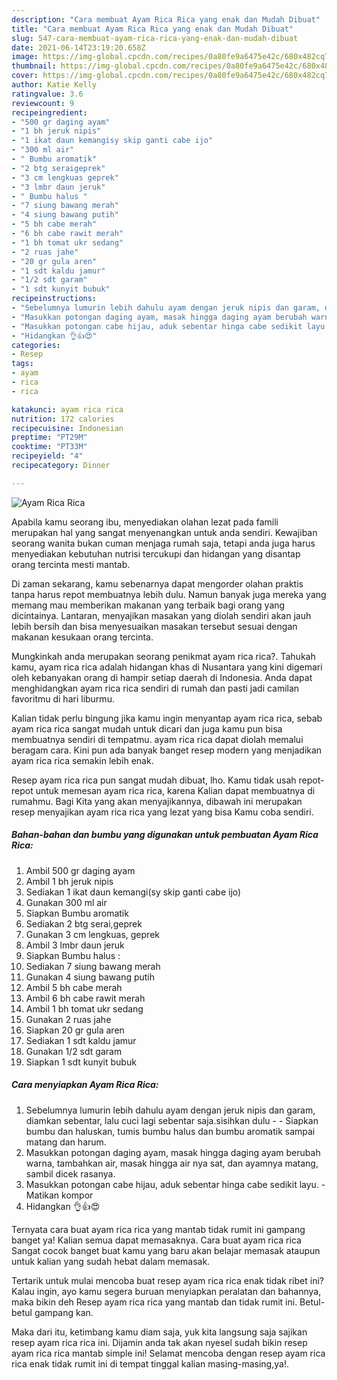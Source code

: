 ```yaml
---
description: "Cara membuat Ayam Rica Rica yang enak dan Mudah Dibuat"
title: "Cara membuat Ayam Rica Rica yang enak dan Mudah Dibuat"
slug: 547-cara-membuat-ayam-rica-rica-yang-enak-dan-mudah-dibuat
date: 2021-06-14T23:19:20.658Z
image: https://img-global.cpcdn.com/recipes/0a80fe9a6475e42c/680x482cq70/ayam-rica-rica-foto-resep-utama.jpg
thumbnail: https://img-global.cpcdn.com/recipes/0a80fe9a6475e42c/680x482cq70/ayam-rica-rica-foto-resep-utama.jpg
cover: https://img-global.cpcdn.com/recipes/0a80fe9a6475e42c/680x482cq70/ayam-rica-rica-foto-resep-utama.jpg
author: Katie Kelly
ratingvalue: 3.6
reviewcount: 9
recipeingredient:
- "500 gr daging ayam"
- "1 bh jeruk nipis"
- "1 ikat daun kemangisy skip ganti cabe ijo"
- "300 ml air"
- " Bumbu aromatik"
- "2 btg seraigeprek"
- "3 cm lengkuas geprek"
- "3 lmbr daun jeruk"
- " Bumbu halus "
- "7 siung bawang merah"
- "4 siung bawang putih"
- "5 bh cabe merah"
- "6 bh cabe rawit merah"
- "1 bh tomat ukr sedang"
- "2 ruas jahe"
- "20 gr gula aren"
- "1 sdt kaldu jamur"
- "1/2 sdt garam"
- "1 sdt kunyit bubuk"
recipeinstructions:
- "Sebelumnya lumurin lebih dahulu ayam dengan jeruk nipis dan garam, diamkan sebentar, lalu cuci lagi sebentar saja.sisihkan dulu  Siapkan bumbu dan haluskan, tumis bumbu halus dan bumbu aromatik sampai matang dan harum."
- "Masukkan potongan daging ayam, masak hingga daging ayam berubah warna, tambahkan air, masak hingga air nya sat, dan ayamnya matang, sambil dicek rasanya."
- "Masukkan potongan cabe hijau, aduk sebentar hinga cabe sedikit layu.  Matikan kompor"
- "Hidangkan 👌👍😍"
categories:
- Resep
tags:
- ayam
- rica
- rica

katakunci: ayam rica rica 
nutrition: 172 calories
recipecuisine: Indonesian
preptime: "PT29M"
cooktime: "PT33M"
recipeyield: "4"
recipecategory: Dinner

---
```



![Ayam Rica Rica](https://img-global.cpcdn.com/recipes/0a80fe9a6475e42c/680x482cq70/ayam-rica-rica-foto-resep-utama.jpg)

Apabila kamu seorang ibu, menyediakan olahan lezat pada famili merupakan hal yang sangat menyenangkan untuk anda sendiri. Kewajiban seorang  wanita bukan cuman menjaga rumah saja, tetapi anda juga harus menyediakan kebutuhan nutrisi tercukupi dan hidangan yang disantap orang tercinta mesti mantab.

Di zaman  sekarang, kamu sebenarnya dapat mengorder olahan praktis tanpa harus repot membuatnya lebih dulu. Namun banyak juga mereka yang memang mau memberikan makanan yang terbaik bagi orang yang dicintainya. Lantaran, menyajikan masakan yang diolah sendiri akan jauh lebih bersih dan bisa menyesuaikan masakan tersebut sesuai dengan makanan kesukaan orang tercinta. 



Mungkinkah anda merupakan seorang penikmat ayam rica rica?. Tahukah kamu, ayam rica rica adalah hidangan khas di Nusantara yang kini digemari oleh kebanyakan orang di hampir setiap daerah di Indonesia. Anda dapat menghidangkan ayam rica rica sendiri di rumah dan pasti jadi camilan favoritmu di hari liburmu.

Kalian tidak perlu bingung jika kamu ingin menyantap ayam rica rica, sebab ayam rica rica sangat mudah untuk dicari dan juga kamu pun bisa membuatnya sendiri di tempatmu. ayam rica rica dapat diolah memalui beragam cara. Kini pun ada banyak banget resep modern yang menjadikan ayam rica rica semakin lebih enak.

Resep ayam rica rica pun sangat mudah dibuat, lho. Kamu tidak usah repot-repot untuk memesan ayam rica rica, karena Kalian dapat membuatnya di rumahmu. Bagi Kita yang akan menyajikannya, dibawah ini merupakan resep menyajikan ayam rica rica yang lezat yang bisa Kamu coba sendiri.

<!--inarticleads1-->

##### Bahan-bahan dan bumbu yang digunakan untuk pembuatan Ayam Rica Rica:

1. Ambil 500 gr daging ayam
1. Ambil 1 bh jeruk nipis
1. Sediakan 1 ikat daun kemangi(sy skip ganti cabe ijo)
1. Gunakan 300 ml air
1. Siapkan  Bumbu aromatik
1. Sediakan 2 btg serai,geprek
1. Gunakan 3 cm lengkuas, geprek
1. Ambil 3 lmbr daun jeruk
1. Siapkan  Bumbu halus :
1. Sediakan 7 siung bawang merah
1. Gunakan 4 siung bawang putih
1. Ambil 5 bh cabe merah
1. Ambil 6 bh cabe rawit merah
1. Ambil 1 bh tomat ukr sedang
1. Gunakan 2 ruas jahe
1. Siapkan 20 gr gula aren
1. Sediakan 1 sdt kaldu jamur
1. Gunakan 1/2 sdt garam
1. Siapkan 1 sdt kunyit bubuk




<!--inarticleads2-->

##### Cara menyiapkan Ayam Rica Rica:

1. Sebelumnya lumurin lebih dahulu ayam dengan jeruk nipis dan garam, diamkan sebentar, lalu cuci lagi sebentar saja.sisihkan dulu -  - Siapkan bumbu dan haluskan, tumis bumbu halus dan bumbu aromatik sampai matang dan harum.
1. Masukkan potongan daging ayam, masak hingga daging ayam berubah warna, tambahkan air, masak hingga air nya sat, dan ayamnya matang, sambil dicek rasanya.
1. Masukkan potongan cabe hijau, aduk sebentar hinga cabe sedikit layu.  - Matikan kompor
1. Hidangkan 👌👍😍




Ternyata cara buat ayam rica rica yang mantab tidak rumit ini gampang banget ya! Kalian semua dapat memasaknya. Cara buat ayam rica rica Sangat cocok banget buat kamu yang baru akan belajar memasak ataupun untuk kalian yang sudah hebat dalam memasak.

Tertarik untuk mulai mencoba buat resep ayam rica rica enak tidak ribet ini? Kalau ingin, ayo kamu segera buruan menyiapkan peralatan dan bahannya, maka bikin deh Resep ayam rica rica yang mantab dan tidak rumit ini. Betul-betul gampang kan. 

Maka dari itu, ketimbang kamu diam saja, yuk kita langsung saja sajikan resep ayam rica rica ini. Dijamin anda tak akan nyesel sudah bikin resep ayam rica rica mantab simple ini! Selamat mencoba dengan resep ayam rica rica enak tidak rumit ini di tempat tinggal kalian masing-masing,ya!.

